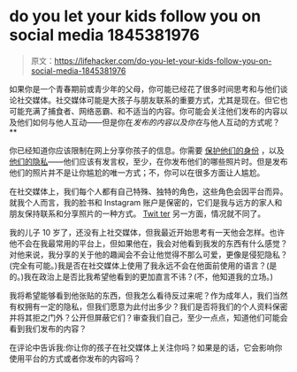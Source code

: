 # do you let your kids follow you on social media 1845381976

> 原文：<https://lifehacker.com/do-you-let-your-kids-follow-you-on-social-media-1845381976>

如果你是一个青春期前或青少年的父母，你可能已经花了很多时间思考和与他们谈论社交媒体。社交媒体可能是大孩子与朋友联系的重要方式，尤其是现在。但它也可能充满了捕食者、网络恶霸、和不适当的内容。你可能会关注他们发布的内容以及他们如何与他人互动——但是你在*发布的内容以及你在*与他人互动的方式呢？**

你已经知道你应该限制在网上分享你孩子的信息。你需要 [保护他们的身份](https://offspring.lifehacker.com/sharenting-now-may-lead-to-identity-theft-later-1838093590) ，以及 [他们的隐私](https://offspring.lifehacker.com/do-you-share-too-much-about-your-kids-online-1831622731)——他们应该有发言权，至少，在你发布他们的哪些照片时。但是发布他们的照片并不是让你尴尬的唯一方式；不，你可以在很多方面让人尴尬。



在社交媒体上，我们每个人都有自己特殊、独特的角色，这些角色会因平台而异。就我个人而言，我的脸书和 Instagram 账户是保密的，它们是我与远方的家人和朋友保持联系和分享照片的一种方式。 [Twit ter](https://twitter.com/MeghanWalbert) 另一方面，情况就不同了。

我的儿子 10 岁了，还没有上社交媒体，但我最近开始思考有一天他会怎样。也许他不会在我最常用的平台上，但如果他在，我会对他看到我发的东西有什么感觉？对他来说，我分享的关于他的趣闻会不会让他觉得不那么可爱，更像是侵犯隐私？(完全有可能。)我是否在社交媒体上使用了我永远不会在他面前使用的语言？(是的。)我在政治上是否比我希望他看到的更加直言不讳？(不，他知道我的立场。)

我将希望能够看到他张贴的东西，但我怎么看待反过来呢？作为成年人，我们当然有权拥有一定的隐私，但我们愿意为此付出多少？我们是否将我们的个人资料保密并将其拒之门外？公开但屏蔽它们？审查我们自己，至少一点点，知道他们可能会看到我们发布的内容？



在评论中告诉我:你让你的孩子在社交媒体上关注你吗？如果是的话，它会影响你使用平台的方式或者你发布的内容吗？